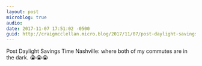 ```yaml
---
layout: post
microblog: true
audio: 
date: 2017-11-07 17:51:02 -0500
guid: http://craigmcclellan.micro.blog/2017/11/07/post-daylight-savings.html
---
```

Post Daylight Savings Time Nashville: where both of my commutes are in the dark. 😭😭😭
